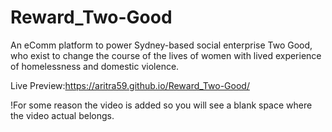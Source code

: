 # Reward_Two-Good
An eComm platform to power Sydney-based social enterprise Two Good, who exist to change the course of the lives of women with lived experience of homelessness and domestic violence.


Live Preview:https://aritra59.github.io/Reward_Two-Good/


!For some reason the video is added so you will see a blank space where the video actual belongs.
